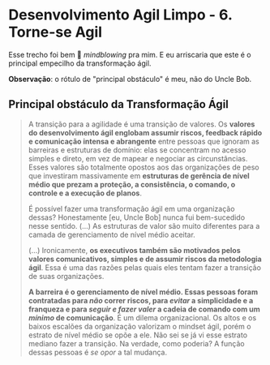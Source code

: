 # Desenvolvimento Agil Limpo - 6. Torne-se Agil

Esse trecho foi bem 🤯 *mindblowing* pra mim. E eu arriscaria que este é o principal empecilho da transformação ágil.

**Observação**: o rótulo de "principal obstáculo" é meu, não do Uncle Bob.

## Principal obstáculo da Transformação Ágil

> A transição para a agilidade é uma transição de valores. Os **valores do desenvolvimento ágil englobam assumir riscos, feedback rápido e comunicação intensa e abrangente** entre pessoas que ignoram as barreiras e estruturas de domínio: elas se concentram no acesso simples e direto, em vez de mapear e negociar as circunstâncias. Esses valores são totalmente opostos aos das organizações de peso que investiram massivamente em **estruturas de gerência de nível médio que prezam a proteção, a consistência, o comando, o controle e a execução de planos**.
> 
> É possível fazer uma transformação ágil em uma organização dessas? Honestamente [eu, Uncle Bob] nunca fui bem-sucedido nesse sentido. (...) As estruturas de valor são muito diferentes para a camada de gerenciamento de nível médio aceitar.
> 
> (...) Ironicamente, **os executivos também são motivados pelos valores comunicativos, simples e de assumir riscos da metodologia ágil**. Essa é uma das razões pelas quais eles tentam fazer a transição de suas organizações.
> 
> **A barreira é o gerenciamento de nível médio. Essas pessoas foram contratadas para *não* correr riscos, para *evitar* a simplicidade e a franqueza e para *seguir e fazer valer* a cadeia de comando com um *mínimo* de comunicação**. É um dilema organizacional. Os altos e os baixos escalões da organização valorizam o mindset ágil, porém o estrato de nível médio se opõe a ele. Não sei se já vi esse estrato mediano fazer a transição. Na verdade, como poderia? A função dessas pessoas é *se opor* a tal mudança.



